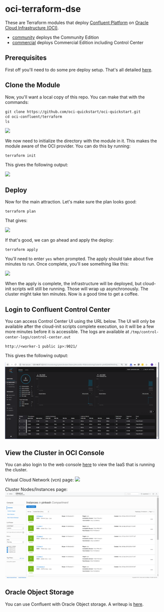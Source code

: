 # oci-terraform-dse
These are Terraform modules that deploy [Confluent Platform](https://www.confluent.io/product/confluent-platform/) on [Oracle Cloud Infrastructure (OCI)](https://cloud.oracle.com/en_US/cloud-infrastructure).

* [community](community) deploys the Community Edition
* [commercial](commercial) deploys Commercial Edition including Control Center

## Prerequisites
First off you'll need to do some pre deploy setup.  That's all detailed [here](https://github.com/cloud-partners/oci-prerequisites).

## Clone the Module
Now, you'll want a local copy of this repo.  You can make that with the commands:

    git clone https://github.com/oci-quickstart/oci-quickstart.git
    cd oci-confluent/terraform
    ls

![](./images/01%20-%20git%20clone.png)

We now need to initialize the directory with the module in it.  This makes the module aware of the OCI provider.  You can do this by running:

    terraform init

This gives the following output:

![](./images/02%20-%20terraform%20init.png)

## Deploy
Now for the main attraction.  Let's make sure the plan looks good:

    terraform plan

That gives:

![](./images/03%20-%20terraform%20plan.png)

If that's good, we can go ahead and apply the deploy:

    terraform apply

You'll need to enter `yes` when prompted.  The apply should take about five minutes to run.  Once complete, you'll see something like this:

![](./images/04%20-%20terraform%20apply.png)

When the apply is complete, the infrastructure will be deployed, but cloud-init scripts will still be running.  Those will wrap up asynchronously.  The cluster might take ten minutes.  Now is a good time to get a coffee.

## Login to Confluent Control Center
You can access Control Center UI using the URL below. The UI will only be available after the cloud-init scripts complete execution, so it will be a few more minutes before it is accessible. The logs are available at `/tmp/control-center-logs/control-center.out`

    http://<worker-1 public ip>:9021/

This gives the following output:

![](./images/05%20-%20control%20center.png)

## View the Cluster in OCI Console
You can also login to the web console [here](https://console.us-phoenix-1.oraclecloud.com/a/compute/instances) to view the IaaS that is running the cluster.

Virtual Cloud Network (vcn) page:
![](./images/06%20-%20vcn.png)

Cluster Nodes/Instances page:
![](./images/07%20-%20instances.png)

## Oracle Object Storage
You can use Confluent with Oracle Object storage.  A writeup is [here](Oracle%20Object%20Storage%20and%20Confluent%20Connector.md).
